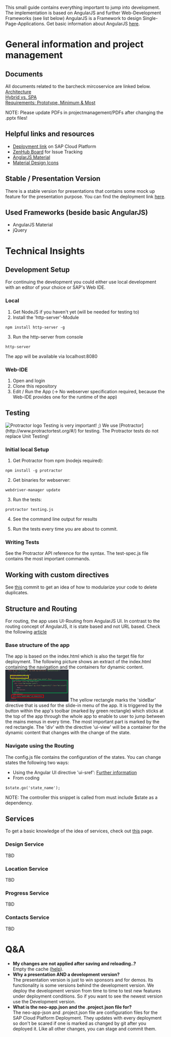 This small guide contains everything important to jump into development.
The implementation is based on AngularJS and further Web-Development Frameworks (see list below)
AngularJS is a Framework to design Single-Page-Applications. Get basic information about AngularJS [here](https://angularjs.org/).

# General information and project management

## Documents
All documents related to the barcheck mircoservice are linked below. <br>
[Architecture](https://github.com/Viva-con-Agua/barcheck/blob/master/projectmanagement/PDFs/Architecture.pdf) <br>
[Hybrid vs. SPA](https://github.com/Viva-con-Agua/barcheck/blob/master/projectmanagement/PDFs/Hybrid%20vs.%20SPA.pdf) <br>
[Requirements: Prototype, Minimum & Most](https://github.com/Viva-con-Agua/barcheck/blob/master/projectmanagement/PDFs/Prototype%2C%20Minimum%20%26%20Most.pdf)

NOTE: Please update PDFs in projectmanagement/PDFs after changing the .pptx files!

## Helpful links and resources
- [Deployment link](https://vivaconagua-acb28be61.dispatcher.hana.ondemand.com/?hc_reset) on SAP Cloud Platform
- [ZenHub Board](https://app.zenhub.com/workspace/o/viva-con-agua/barcheck/boards?repos=95428427) for Issue Tracking
- [AnglarJS Material](https://material.angularjs.org/latest/)
- [Material Design Icons](https://material.io/icons/#ic_mail)


## Stable / Presentation Version
There is a stable version for presentations that contains some mock up feature for the presentation purpose. You can find the deployment link [here](https://barcheckshow-acb28be61.dispatcher.hana.ondemand.com/?hc_reset).

## Used Frameworks (beside basic AngularJS)
- AngularJS Material
- jQuery

# Technical Insights

## Development Setup
For continuing the development you could either use local development with an editor of your choice or SAP's Web IDE.

### Local
1. Get NodeJS if you haven't yet (will be needed for testing to)
2. Install the 'http-server'-Module
```
npm install http-server -g
```
3. Run the http-server from console
```
http-server
```
The app will be available via localhost:8080

### Web-IDE
1. Open and login
2. Clone this repository
3. Edit / Run the App (-> No webserver specification required, because the Web-IDE provides one for the runtime of the app)

## Testing
<img src="https://cambridge-intelligence.com/wp-content/uploads/2014/08/protractor-logo-large.png" alt="Protractor logo" style="height: 30px;"/>
Testing is very important! ;) We use [Protractor](http://www.protractortest.org/#/) for testing. The Protractor tests do not replace Unit Testing!

### Initial local Setup
1. Get Protractor from npm (nodejs required):
```
npm install -g protractor
```
2. Get binaries for webserver:
```
webdriver-manager update
```
3. Run the tests:
```
protractor testing.js
```
4. See the command line output for results

5. Run the tests every time you are about to commit.

### Writing Tests
See the Protractor API reference for the syntax. The test-spec.js file contains the most important commands.

## Working with custom directives
See [this](https://github.com/Viva-con-Agua/barcheck/commit/d279760a3f269ec2b6834eda5842398ec40307ae) commit to get an idea of how to modularize your code to delete duplicates.

## Structure and Routing
For routing, the app uses UI-Routing from AngularJS UI. In contrast to the routing concept of AngularJS, it is state based and not URL based. Check the following [article](https://ui-router.github.io/ng1/)

### Base structure of the app
The app is based on the index.html which is also the target file for deployment. The following picture shows an extract of the index.html containing the navigation and the containers for dynamic content.
<img src="/projectmanagement/documentation/indexExtract.png" alt="image missing" style="height: 100px;"/>
The yellow rectangle marks the 'sideBar' directive that is used for the slide-in menu of the app. It is triggered by the button within the app's toolbar (marked by green rectangle) which sticks at the top of the app through the whole app to enable to user to jump between the mains menus in every time. The most important part is marked by the red rectangle. The 'div' with the directive 'ui-view' will be a container for the dynamic content that changes with the change of the state.
### Navigate using the Routing
The config.js file contains the configuration of the states.
You can change states the following two ways:
- Using the Angular UI directive 'ui-sref':
[Further information](https://github.com/angular-ui/ui-router/wiki/quick-reference)
- From coding
```
$state.go('state_name');
```
NOTE: The controller this snippet is called from must include $state as a dependency.

## Services
To get a basic knowledge of the idea of services, check out [this](https://docs.angularjs.org/guide/services) page.

### Design Service
TBD

### Location Service
TBD

### Progress Service
TBD

### Contacts Service
TBD

# Q&A
- **My changes are not applied after saving and reloading..?** <br>
Empty the cache ([help](https://www.technipages.com/google-chrome-clear-cache)). <br>
- **Why a presentation AND a development version?** <br>
The presentation version is just to win sponsors and for demos. Its functionality is some versions behind the development version. We deploy the development version from time to time to test new features under deployment conditions. So if you want to see the newest version use the Development version. <br>
- **What is the neo-app.json and the .project.json file for?** <br>
The neo-app-json and .project.json file are  configuration files for the SAP Cloud Platform Deployment. They updates with every deployment so don't be scared if one is marked as changed by git after you deployed it. Like all other changes, you can stage and commit them.
